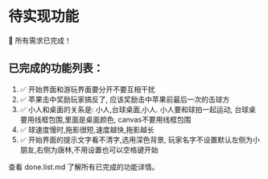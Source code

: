 # 待实现功能

🎉 所有需求已完成！

## 已完成的功能列表：

1. ✅ 开始界面和游玩界面要分开不要互相干扰
2. ✅ 苹果击中奖励玩家搞反了, 应该奖励击中苹果前最后一次的击球方
3. ✅ 小人和桌面的关系是: 小人,台球桌面,小人. 小人要和球拍一起运动, 台球桌要用线框包围,里面是桌面颜色, canvas不要用线框包围
4. ✅ 球速度慢时,拖影很短,速度越快,拖影越长
5. ✅ 开始界面的提示文字看不清字,选用深色背景, 玩家名字不设置默认左侧为小朋友,右侧为唐林,不用设置也可以空格键开始

查看 done.list.md 了解所有已完成的功能详情。